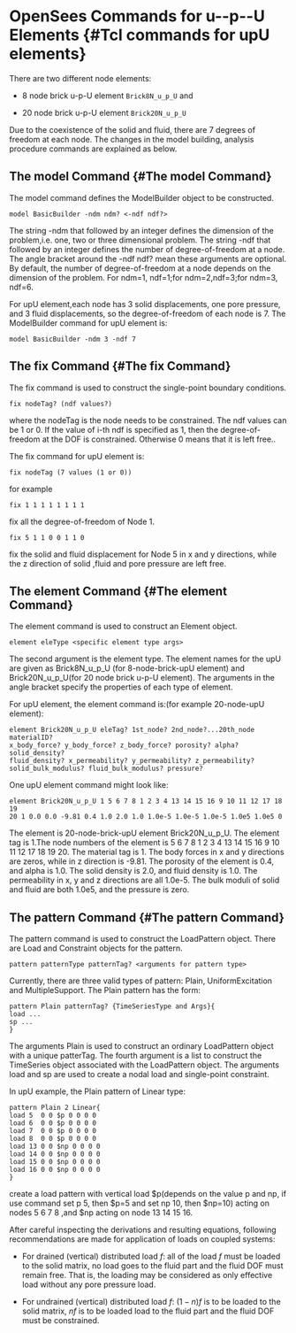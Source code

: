 # OpenSees Commands for u--p--U Elements {#Tcl commands for upU elements}

There are two different node elements:

-   8 node brick u-p-U element `Brick8N_u_p_U` and

-   20 node brick u-p-U element `Brick20N_u_p_U`

Due to the coexistence of the solid and fluid, there are 7 degrees of
freedom at each node. The changes in the model building, analysis
procedure commands are explained as below.

## The model Command {#The model Command}

The model command defines the ModelBuilder object to be constructed.

    model BasicBuilder -ndm ndm? <-ndf ndf?>

The string -ndm that followed by an integer defines the dimension of the
problem,i.e. one, two or three dimensional problem. The string -ndf that
followed by an integer defines the number of degree-of-freedom at a
node. The angle bracket around the -ndf ndf? mean these arguments are
optional. By default, the number of degree-of-freedom at a node depends
on the dimension of the problem. For ndm=1, ndf=1;for ndm=2,ndf=3;for
ndm=3, ndf=6.

For upU element,each node has 3 solid displacements, one pore pressure,
and 3 fluid displacements, so the degree-of-freedom of each node is 7.
The ModelBuilder command for upU element is:

    model BasicBuilder -ndm 3 -ndf 7

## The fix Command {#The fix Command}

The fix command is used to construct the single-point boundary
conditions.

    fix nodeTag? (ndf values?)

where the nodeTag is the node needs to be constrained. The ndf values
can be 1 or 0. If the value of i-th ndf is specified as 1, then the
degree-of-freedom at the DOF is constrained. Otherwise 0 means that it
is left free..

The fix command for upU element is:

    fix nodeTag (7 values (1 or 0))

for example

    fix 1 1 1 1 1 1 1 1

fix all the degree-of-freedom of Node 1.

    fix 5 1 1 0 0 1 1 0

fix the solid and fluid displacement for Node 5 in x and y directions,
while the z direction of solid ,fluid and pore pressure are left free.

## The element Command {#The element Command}

The element command is used to construct an Element object.

    element eleType <specific element type args>

The second argument is the element type. The element names for the upU
are given as Brick8N_u\_p_U (for 8-node-brick-upU element) and
Brick20N_u\_p_U(for 20 node brick u-p-U element). The arguments in the
angle bracket specify the properties of each type of element.

For upU element, the element command is:(for example 20-node-upU
element):

    element Brick20N_u_p_U eleTag? 1st_node? 2nd_node?...20th_node materialID?
    x_body_force? y_body_force? z_body_force? porosity? alpha? solid_density?
    fluid_density? x_permeability? y_permeability? z_permeability?
    solid_bulk_modulus? fluid_bulk_modulus? pressure?

One upU element command might look like:

    element Brick20N_u_p_U 1 5 6 7 8 1 2 3 4 13 14 15 16 9 10 11 12 17 18 19
    20 1 0.0 0.0 -9.81 0.4 1.0 2.0 1.0 1.0e-5 1.0e-5 1.0e-5 1.0e5 1.0e5 0

The element is 20-node-brick-upU element Brick20N_u\_p_U. The element
tag is 1.The node numbers of the element is 5 6 7 8 1 2 3 4 13 14 15 16
9 10 11 12 17 18 19 20. The material tag is 1. The body forces in x and
y directions are zeros, while in z direction is -9.81. The porosity of
the element is 0.4, and alpha is 1.0. The solid density is 2.0, and
fluid density is 1.0. The permeability in x, y and z directions are all
1.0e-5. The bulk moduli of solid and fluid are both 1.0e5, and the
pressure is zero.

## The pattern Command {#The pattern Command}

The pattern command is used to construct the LoadPattern object. There
are Load and Constraint objects for the pattern.

    pattern patternType patternTag? <arguments for pattern type>

Currently, there are three valid types of pattern: Plain,
UniformExcitation and MultipleSupport. The Plain pattern has the form:

    pattern Plain patternTag? {TimeSeriesType and Args}{
    load ...
    sp ...
    }

The arguments Plain is used to construct an ordinary LoadPattern object
with a unique patterTag. The fourth argument is a list to construct the
TimeSeries object associated with the LoadPattern object. The arguments
load and sp are used to create a nodal load and single-point constraint.

In upU example, the Plain pattern of Linear type:

    pattern Plain 2 Linear{
    load 5  0 0 $p 0 0 0 0
    load 6  0 0 $p 0 0 0 0
    load 7  0 0 $p 0 0 0 0
    load 8  0 0 $p 0 0 0 0
    load 13 0 0 $np 0 0 0 0
    load 14 0 0 $np 0 0 0 0
    load 15 0 0 $np 0 0 0 0
    load 16 0 0 $np 0 0 0 0
    }

create a load pattern with vertical load \$p(depends on the value p and
np, if use command set p 5, then \$p=5 and set np 10, then \$np=10)
acting on nodes 5 6 7 8 ,and \$np acting on node 13 14 15 16.

After careful inspecting the derivations and resulting equations,
following recommendations are made for application of loads on coupled
systems:

-   For drained (vertical) distributed load $f$: all of the load $f$
    must be loaded to the solid matrix, no load goes to the fluid part
    and the fluid DOF must remain free. That is, the loading may be
    considered as only effective load without any pore pressure load.

-   For undrained (vertical) distributed load $f$: $(1-n) f$ is to be
    loaded to the solid matrix, $n f$ is to be loaded load to the fluid
    part and the fluid DOF must be constrained.
